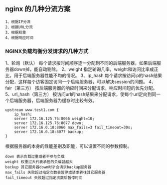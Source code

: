 

## nginx 的几种分流方案

```
1、根据IP分流 
2、根据URL分流 
3、根据权重 
4、根据响应时间
```

### NGINX负载均衡分发请求的几种方式

1、轮询（默认） 
每个请求按时间顺序逐一分配到不同的后端服务器，如果后端服务器down掉，能自动剔除。 
2、weight 
指定轮询几率，weight和访问比率成正比，用于后端服务器性能不均的情况。 
3、ip_hash 
每个请求按访问ip的hash结果分配，这样每个访客固定访问一个后端服务器，可以解决session的问题。 
4、fair（第三方） 
按后端服务器的响应时间来分配请求，响应时间短的优先分配。 
5、url_hash（第三方） 
按访问url的hash结果来分配请求，使每个url定向到同一个后端服务器，后端服务器为缓存时比较有效。

```
upstream www.test1.com {  
    ip_hash;  
    server 172.16.125.76:8066 weight=10;  
    server 172.16.125.76:8077 down;  
    server 172.16.0.18:8066 max_fails=3 fail_timeout=30s;  
    server 172.16.0.18:8077 backup;  
} 

```

根据服务器的本身的性能差别及职能，可以设置不同的参数控制。 

```
down 表示负载过重或者不参与负载 
weight 权重过大代表承担的负载就越大 
backup 其它服务器down时才会请求backup服务器 
max_fails 失败超过指定次数会暂停或请求转往其它服务器 
fail_timeout 失败超过指定次数后暂停时间

```
